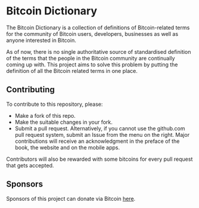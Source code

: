 # Bitcoin Dictionary

The Bitcoin Dictionary is a collection of definitions of Bitcoin-related terms for the community of Bitcoin users, developers, businesses as well as anyone interested in Bitcoin.

As of now, there is no single authoritative source of standardised definition of the terms that the people in the Bitcoin community are continually coming up with. This project aims to solve this problem by putting the definition of all the Bitcoin related terms in one place.

## Contributing

To contribute to this repository, please:
+ Make a fork of this repo.
+ Make the suitable changes in your fork.
+ Submit a pull request. 
Alternatively, if you cannot use the github.com pull request system, submit an Issue from the menu on the right.
Major contributions will receive an acknowledgment in the preface of the book, the website and on the mobile apps.

Contributors will also be rewarded with some bitcoins for every pull request that gets accepted.

## Sponsors

Sponsors of this project can donate via Bitcoin [here](https://tip4commit.com/github/BitcoinDictionary/bitcoindictionary).

